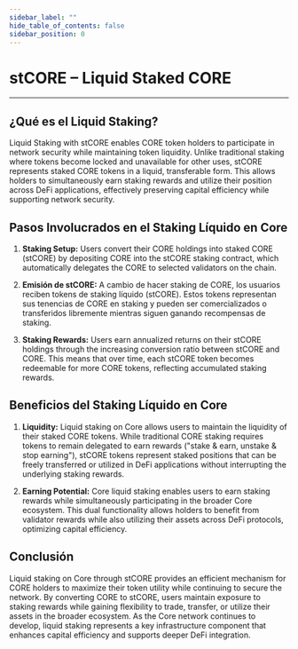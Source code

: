 ```yaml
---
sidebar_label: ""
hide_table_of_contents: false
sidebar_position: 0
---
```


# stCORE – Liquid Staked CORE

---

## ¿Qué es el Liquid Staking?

Liquid Staking with stCORE enables CORE token holders to participate in network security while maintaining token liquidity. Unlike traditional staking where tokens become locked and unavailable for other uses, stCORE represents staked CORE tokens in a liquid, transferable form. This allows holders to simultaneously earn staking rewards and utilize their position across DeFi applications, effectively preserving capital efficiency while supporting network security.

## Pasos Involucrados en el Staking Líquido en Core

1. **Staking Setup:** Users convert their CORE holdings into staked CORE (stCORE) by depositing CORE into the stCORE staking contract, which automatically delegates the CORE to selected validators on the chain.

2. **Emisión de stCORE:** A cambio de hacer staking de CORE, los usuarios reciben tokens de staking líquido (stCORE). Estos tokens representan sus tenencias de CORE en staking y pueden ser comercializados o transferidos libremente mientras siguen ganando recompensas de staking.

3. **Staking Rewards:** Users earn annualized returns on their stCORE holdings through the increasing conversion ratio between stCORE and CORE. This means that over time, each stCORE token becomes redeemable for more CORE tokens, reflecting accumulated staking rewards.

## Beneficios del Staking Líquido en Core

1. **Liquidity:** Liquid staking on Core allows users to maintain the liquidity of their staked CORE tokens. While traditional CORE staking requires tokens to remain delegated to earn rewards ("stake & earn, unstake & stop earning"), stCORE tokens represent staked positions that can be freely transferred or utilized in DeFi applications without interrupting the underlying staking rewards.

2. **Earning Potential:** Core liquid staking enables users to earn staking rewards while simultaneously participating in the broader Core ecosystem. This dual functionality allows holders to benefit from validator rewards while also utilizing their assets across DeFi protocols, optimizing capital efficiency.

## Conclusión

Liquid staking on Core through stCORE provides an efficient mechanism for CORE holders to maximize their token utility while continuing to secure the network. By converting CORE to stCORE, users maintain exposure to staking rewards while gaining flexibility to trade, transfer, or utilize their assets in the broader ecosystem. As the Core network continues to develop, liquid staking represents a key infrastructure component that enhances capital efficiency and supports deeper DeFi integration.